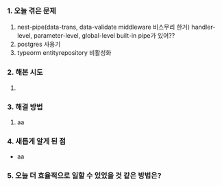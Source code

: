 
### **1. 오늘 겪은 문제**

1.  nest-pipe(data-trans, data-validate middleware 비스무리 한거) handler-level, parameter-level, global-level
   built-in pipe가 있어??
2. postgres 사용기
3. typeorm entityrepository 비활성화

### **2. 해본 시도**
1. 


### **3. 해결 방법**
1. aa

### **4. 새롭게 알게 된 점**
-  aa


### **5. 오늘 더 효율적으로 일할 수 있었을 것 같은 방법은?**
